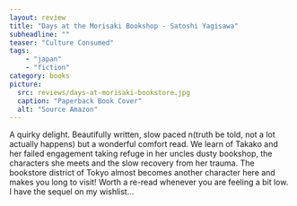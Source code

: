 ```yaml
---
layout: review
title: "Days at the Morisaki Bookshop - Satoshi Yagisawa"
subheadline: ""
teaser: "Culture Consumed"
tags:
    - "japan"
    - "fiction"
category: books
picture:
  src: reviews/days-at-morisaki-bookstore.jpg
  caption: "Paperback Book Cover"
  alt: "Source Amazon"
---
```


A quirky delight. Beautifully written, slow paced n(truth be told, not a lot actually happens) but a wonderful comfort read. We learn of Takako and her failed engagement taking refuge
in her uncles dusty bookshop, the characters she meets and the slow recovery from her trauma. The bookstore district of Tokyo almost becomes another character here and makes you
long to visit! Worth a re-read whenever you are feeling a bit low. I have the sequel on my wishlist...